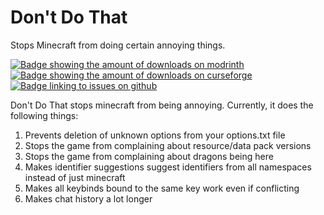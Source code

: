 # Don't Do That
Stops Minecraft from doing certain annoying things.

[![Badge showing the amount of downloads on modrinth](https://img.shields.io/badge/dynamic/json?color=2d2d2d&colorA=5da545&label=&suffix=%20downloads%20&query=downloads&url=https://api.modrinth.com/v2/project/FBfbX7OM&style=flat-square&logo=modrinth&logoColor=2d2d2d)](https://modrinth.com/mod/dont-do-that)
[![Badge showing the amount of downloads on curseforge](https://cf.way2muchnoise.eu/full_1112211_downloads.svg?badge_style=flat)](https://www.curseforge.com/minecraft/mc-mods/dont-do-that)
[![Badge linking to issues on github](https://img.shields.io/badge/dynamic/json?query=value&url=https%3A%2F%2Fimg.shields.io%2Fgithub%2Fissues-raw%2Fchyzman%2FdontDoThat.json&label=&logo=github&color=2d2d2d&style=flat-square&labelColor=6e5494&logoColor=2d2d2d&suffix=%20issues)](https://github.com/chyzman/dontDoThat/issues)

Don't Do That stops minecraft from being annoying.
Currently, it does the following things:
1. Prevents deletion of unknown options from your options.txt file
2. Stops the game from complaining about resource/data pack versions
3. Stops the game from complaining about dragons being here
4. Makes identifier suggestions suggest identifiers from all namespaces instead of just minecraft
5. Makes all keybinds bound to the same key work even if conflicting
6. Makes chat history a lot longer
